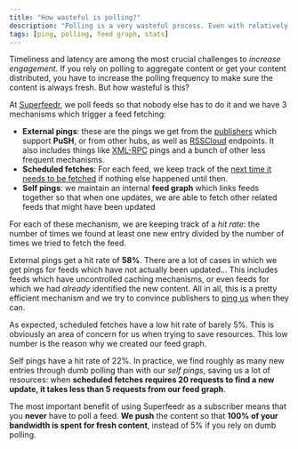 ```yaml
---
title: "How wasteful is polling?"
description: "Polling is a very wasteful process. Even with relatively low frequencies (4 times per hour), we get a hit rate that's below 5%. Our unique feed graph lets us improve this drastically."
tags: [ping, polling, feed graph, stats]
---
```


Timeliness and latency are among the most crucial challenges to *increase engagement*. If you rely on polling to aggregate content or get your content distributed, you have to increase the polling frequency to make sure the content is always fresh. But how wasteful is this?

At [Superfeedr](http://superfeedr.com/), we poll feeds so that nobody else has to do it and we have 3 mechanisms which trigger a feed fetching:

* **External pings**: these are the pings we get from the [publishers](http://superfeedr.com/publisher/) which support **PuSH**, or from other hubs, as well as [RSSCloud](/rsscloud/api/pubsubhubbub/RSSCloud/) endpoints. It also includes things like [XML-RPC](/xml-rpc/ping/pubsubhubbub/xmpp/real-time/XMLRPC-Ping-to-PubSubHubbub/) pings and a bunch of other less frequent mechanisms.
* **Scheduled fetches**: For each feed, we keep track of the [next time it needs to be fetched](http://documentation.superfeedr.com/schema.html#status) if nothing else happened until then.
* **Self pings**: we maintain an internal **feed graph** which links feeds together so that when one updates, we are able to fetch other related feeds that might have been updated

For each of these mechanism, we are keeping track of a *hit rate*: the number of times we found at least one new entry divided by the number of times we tried to fetch the feed.

External pings get a hit rate of **58%**. There are a lot of cases in which we get pings for feeds which have not actually been updated... This includes feeds which have uncontrolled caching mechanisms, or even feeds for which we had *already* identified the new content. All in all, this is a pretty efficient mechanism and we try to convince publishers to [ping us](http://documentation.superfeedr.com/publishers.html#ping) when they can.

As expected, scheduled fetches have a low hit rate of barely 5%. This is obviously an area of concern for us when trying to save resources. This low number is the reason why we created our feed graph.

Self pings have a hit rate of 22%. In practice, we find roughly as many new entries through dumb polling than with our *self pings*, saving us a lot of resources: when **scheduled fetches requires 20 requests to find a new update, it takes less than 5 requests from our feed graph**.

The most important benefit of using Superfeedr as a subscriber means that you **never** have to poll a feed. **We push** the content so that **100% of your bandwidth is spent for fresh content**, instead of 5% if you rely on dumb polling.



